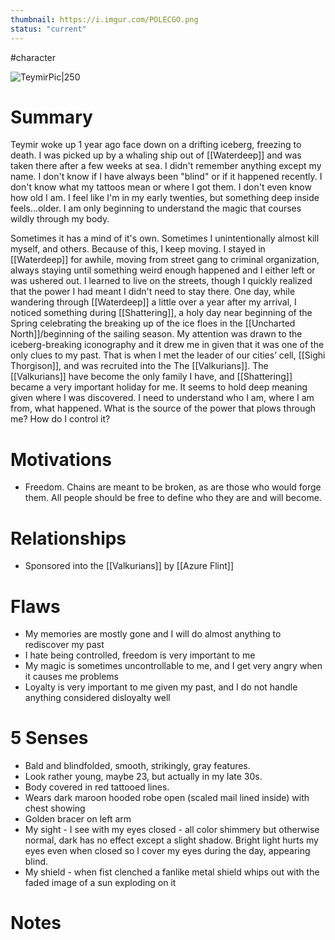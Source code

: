 ```yaml
---
thumbnail: https://i.imgur.com/POLECGO.png
status: "current"
---
```

#character

![TeymirPic|250](https://i.imgur.com/POLECGO.png)

# Summary
Teymir woke up 1 year ago face down on a drifting iceberg, freezing to death. I was picked up by a whaling ship out of [[Waterdeep]] and was taken there after a few weeks at sea. I didn't remember anything except my name. I don't know if I have always been "blind" or if it happened recently. I don't know what my tattoos mean or where I got them. I don't even know how old I am. I feel like I'm in my early twenties, but something deep inside feels...older. I am only beginning to understand the magic that courses wildly through my body.

Sometimes it has a mind of it's own. Sometimes I unintentionally almost kill myself, and others. Because of this, I keep moving. I stayed in [[Waterdeep]] for awhile, moving from street gang to criminal organization, always staying until something weird enough happened and I either left or was ushered out. I learned to live on the streets, though I quickly realized that the power I had meant I didn't need to stay there. One day, while wandering through [[Waterdeep]] a little over a year after my arrival, I noticed something during [[Shattering]], a holy day near beginning of the Spring celebrating the breaking up of the ice floes in the [[Uncharted North]]/beginning of the sailing season. My attention was drawn to the iceberg-breaking iconography and it drew me in given that it was one of the only clues to my past. That is when I met the leader of our cities’ cell, [[Sighi Thorgison]], and was recruited into the The [[Valkurians]]. The [[Valkurians]] have become the only family I have, and [[Shattering]] became a very important holiday for me. It seems to hold deep meaning given where I was discovered. I need to understand who I am, where I am from, what happened. What is the source of the power that plows through me? How do I control it?

# Motivations
- Freedom. Chains are meant to be broken, as are those who would forge them. All people should be free to define who they are and will become.

# Relationships
- Sponsored into the [[Valkurians]] by [[Azure Flint]]

# Flaws
- My memories are mostly gone and I will do almost anything to rediscover my past
- I hate being controlled, freedom is very important to me
- My magic is sometimes uncontrollable to me, and I get very angry when it causes me problems
- Loyalty is very important to me given my past, and I do not handle anything considered disloyalty well

# 5 Senses
- Bald and blindfolded, smooth, strikingly, gray features.
- Look rather young, maybe 23, but actually in my late 30s.
- Body covered in red tattooed lines.
- Wears dark maroon hooded robe open (scaled mail lined inside) with chest showing
- Golden bracer on left arm
- My sight - I see with my eyes closed - all color shimmery but otherwise normal, dark has no effect except a slight shadow. Bright light hurts my eyes even when closed so I cover my eyes during the day, appearing blind.
- My shield - when fist clenched a fanlike metal shield whips out with the faded image of a sun exploding on it

# Notes
